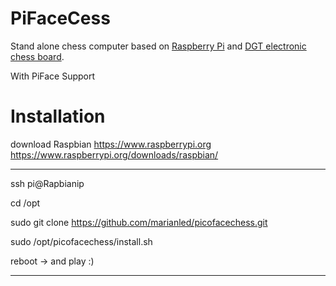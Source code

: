 PiFaceCess
=========

Stand alone chess computer based on [Raspberry Pi](http://www.raspberrypi.org/) and [DGT electronic chess board](http://www.dgtprojects.com/site/products/electronic-boards).

With PiFace Support 





Installation 
==========

download Raspbian
https://www.raspberrypi.org
https://www.raspberrypi.org/downloads/raspbian/

---------

ssh pi@Rapbianip

cd /opt

sudo git clone https://github.com/marianled/picofacechess.git


sudo /opt/picofacechess/install.sh

reboot -> and play :)

------
